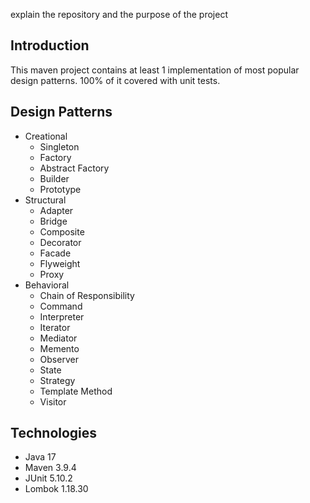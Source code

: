 explain the repository and the purpose of the project

## Introduction
This maven project contains at least 1 implementation of most popular design patterns. 100% of it covered with unit tests.

## Design Patterns
- Creational
  - Singleton
  - Factory
  - Abstract Factory
  - Builder
  - Prototype
- Structural
  - Adapter
  - Bridge
  - Composite
  - Decorator
  - Facade
  - Flyweight
  - Proxy
- Behavioral
  - Chain of Responsibility
  - Command
  - Interpreter
  - Iterator
  - Mediator
  - Memento
  - Observer
  - State
  - Strategy
  - Template Method
  - Visitor

## Technologies
- Java 17
- Maven 3.9.4
- JUnit 5.10.2
- Lombok 1.18.30
